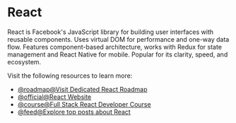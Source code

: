 # React

React is Facebook's JavaScript library for building user interfaces with reusable components. Uses virtual DOM for performance and one-way data flow. Features component-based architecture, works with Redux for state management and React Native for mobile. Popular for its clarity, speed, and ecosystem.

Visit the following resources to learn more:

- [@roadmap@Visit Dedicated React Roadmap](https://roadmap.sh/react)
- [@official@React Website](https://react.dev)
- [@course@Full Stack React Developer Course](https://www.youtube.com/watch?v=Bvwq_S0n2pk)
- [@feed@Explore top posts about React](https://app.daily.dev/tags/react?ref=roadmapsh)
